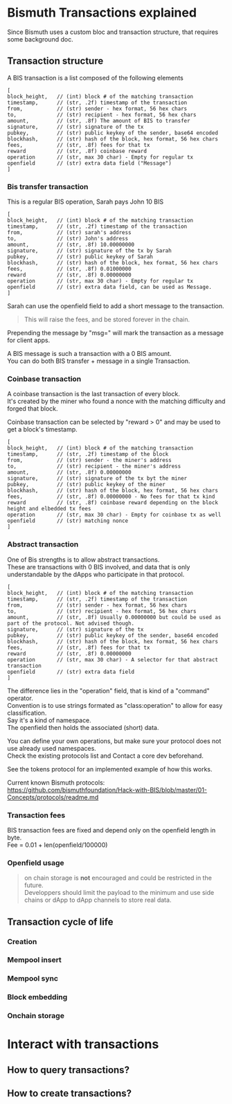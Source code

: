 # Bismuth Transactions explained

Since Bismuth uses a custom bloc and transaction structure, that requires some background doc.

## Transaction structure

A BIS transaction is a list composed of the following elements

```
[
block_height,   // (int) block # of the matching transaction
timestamp,      // (str, .2f) timestamp of the transaction
from,           // (str) sender - hex format, 56 hex chars
to,             // (str) recipient - hex format, 56 hex chars
amount,         // (str, .8f) The amount of BIS to transfer
signature,      // (str) signature of the tx
pubkey,         // (str) public keykey of the sender, base64 encoded
blockhash,      // (str) hash of the block, hex format, 56 hex chars
fees,           // (str, .8f) fees for that tx
reward          // (str, .8f) coinbase reward
operation       // (str, max 30 char) - Empty for regular tx
openfield       // (str) extra data field ("Message")
]
```

### Bis transfer transaction

This is a regular BIS operation, Sarah pays John 10 BIS

```
[
block_height,   // (int) block # of the matching transaction
timestamp,      // (str, .2f) timestamp of the transaction
from,           // (str) sarah's address
to,             // (str) John's address
amount,         // (str, .8f) 10.00000000
signature,      // (str) signature of the tx by Sarah
pubkey,         // (str) public keykey of Sarah
blockhash,      // (str) hash of the block, hex format, 56 hex chars
fees,           // (str, .8f) 0.01000000
reward          // (str, .8f) 0.00000000
operation       // (str, max 30 char) - Empty for regular tx
openfield       // (str) extra data field, can be used as Message.
]
```

Sarah can use the openfield field to add a short message to the transaction.  

> This will raise the fees, and be stored forever in the chain.

Prepending the message by "msg=" will mark the transaction as a message for client apps.

A BIS message is such a transaction with a 0 BIS amount.  
You can do both BIS transfer + message in a single Transaction.

### Coinbase transaction

A coinbase transaction is the last transaction of every block.  
It's created by the miner who found a nonce with the matching difficulty and forged that block.

Coinbase transaction can be selected by "reward > 0" and may be used to get a block's timestamp.

```
[
block_height,   // (int) block # of the matching transaction
timestamp,      // (str, .2f) timestamp of the block
from,           // (str) sender - the miner's address
to,             // (str) recipient - the miner's address
amount,         // (str, .8f) 0.00000000
signature,      // (str) signature of the tx byt the miner
pubkey,         // (str) public keykey of the miner
blockhash,      // (str) hash of the block, hex format, 56 hex chars
fees,           // (str, .8f) 0.00000000 - No fees for that tx kind
reward          // (str, .8f) coinbase reward depending on the block height and elbedded tx fees
operation       // (str, max 30 char) - Empty for coinbase tx as well
openfield       // (str) matching nonce
]
```

### Abstract transaction

One of Bis strengths is to allow abstract transactions.  
These are transactions with 0 BIS involved, and data that is only understandable by the dApps who participate in that protocol.

```
[
block_height,   // (int) block # of the matching transaction
timestamp,      // (str, .2f) timestamp of the transaction
from,           // (str) sender - hex format, 56 hex chars
to,             // (str) recipient - hex format, 56 hex chars
amount,         // (str, .8f) Usually 0.00000000 but could be used as part of the protocol. Not advised though.
signature,      // (str) signature of the tx
pubkey,         // (str) public keykey of the sender, base64 encoded
blockhash,      // (str) hash of the block, hex format, 56 hex chars
fees,           // (str, .8f) fees for that tx
reward          // (str, .8f) 0.00000000
operation       // (str, max 30 char) - A selector for that abstract transaction
openfield       // (str) extra data field
]
```

The difference lies in the "operation" field, that is kind of a "command" operator.  
Convention is to use strings formated as "class:operation" to allow for easy classification.  
Say it's a kind of namespace.  
The openfield then holds the associated (short) data.

You can define your own operations, but make sure your protocol does not use already used namespaces.  
Check the existing protocols list and Contact a core dev beforehand.

See the tokens protocol for an implemented example of how this works.

Current known Bismuth protocols:  
https://github.com/bismuthfoundation/Hack-with-BIS/blob/master/01-Concepts/protocols/readme.md

### Transaction fees

BIS transaction fees are fixed and depend only on the openfield length in byte.  
Fee = 0.01 + len(openfield/100000)

### Openfield usage

> on chain storage is **not** encouraged and could be restricted in the future.  
Developpers should limit the payload to the minimum and use side chains or dApp to dApp channels to store real data.

## Transaction cycle of life

### Creation 



### Mempool insert

### Mempool sync

### Block embedding

### Onchain storage



# Interact with transactions

## How to query transactions?

## How to create transactions?
